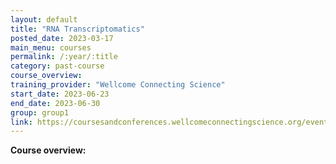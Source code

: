 ```yaml
---
layout: default
title: "RNA Transcriptomatics"
posted_date: 2023-03-17
main_menu: courses
permalink: /:year/:title
category: past-course
course_overview: 
training_provider: "Wellcome Connecting Science"
start_date: 2023-06-23
end_date: 2023-06-30
group: group1
link: https://coursesandconferences.wellcomeconnectingscience.org/event/rna-transcriptomics-20230623/
---
```

  
<!-- ### SARS-CoV-2 NGS bioinformatics course 2021 -->


<p align="left"><b >Course overview:</b></p>



